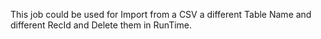 This job could be used for Import from a CSV a different Table Name and different RecId and Delete them in RunTime.
